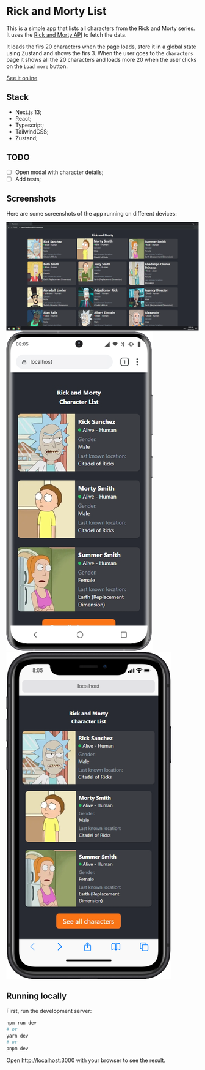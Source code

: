 # Rick and Morty List

This is a simple app that lists all characters from the Rick and Morty series. It uses the [Rick and Morty API](https://rickandmortyapi.com/) to fetch the data.

It loads the firs 20 characters when the page loads, store it in a global state using Zustand and shows the firs 3.
When the user goes to the `characters` page it shows all the 20 characters and loads more 20 when the user clicks on the `Load more` button.

[See it online](https://rick-morty-list.vercel.app/)

## Stack

- Next.js 13;
- React;
- Typescript;
- TailwindCSS;
- Zustand;

## TODO

- [ ] Open modal with character details;
- [ ] Add tests;

## Screenshots

Here are some screenshots of the app running on different devices:

![Desktop 1](/docs/images/Sizzy-Laptop-M.png)
![Mobile 1](/docs/images/Sizzy-Galaxy-S20.png)
![Mobile 2](/docs/images/Sizzy-iPhone-11.png)

## Running locally

First, run the development server:

```bash
npm run dev
# or
yarn dev
# or
pnpm dev
```

Open [http://localhost:3000](http://localhost:3000) with your browser to see the result.
